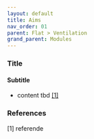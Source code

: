 ```yaml
---
layout: default
title: Aims
nav_order: 01
parent: Flat > Ventilation
grand_parent: Modules
---
```


### Title
#### Subtitle
- content tbd <a href="#referencename">[1]</a>

### References
<a id="referencename">[1]</a> referende <br>
